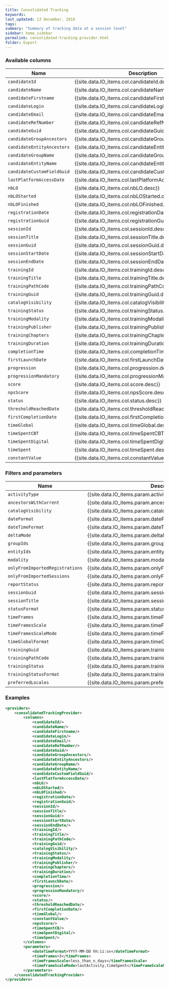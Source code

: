 ```yaml
---
title: Consolidated Tracking
keywords: 
last_updated: 13 December, 2018
tags: 
summary: "Summary of tracking data at a session level"
sidebar: home_sidebar
permalink: consolidated-tracking-provider.html
folder: Export
---
```



### Available columns

Name | Description
---|---
`candidateId` | {{site.data.IO_items.col.candidateId.desc}}
`candidateName` | {{site.data.IO_items.col.candidateName.desc}}
`candidateFirstname` | {{site.data.IO_items.col.candidateFirstname.desc}}
`candidateLogin` | {{site.data.IO_items.col.candidateLogin.desc}}
`candidateEmail` | {{site.data.IO_items.col.candidateEmail.desc}}
`candidateRefNumber` | {{site.data.IO_items.col.candidateRefNumber.desc}}
`candidateGuid` | {{site.data.IO_items.col.candidateGuid.desc}}
`candidateGroupAncestors` | {{site.data.IO_items.col.candidateGroupAncestors.desc}}
`candidateEntityAncestors` | {{site.data.IO_items.col.candidateEntityAncestors.desc}}
`candidateGroupName` | {{site.data.IO_items.col.candidateGroupName.desc}}
`candidateEntityName` | {{site.data.IO_items.col.candidateEntityName.desc}}
`candidateCustomFieldGuid` | {{site.data.IO_items.col.candidateCustomFieldGuid.desc}}
`lastPlatformAccessDate` | {{site.data.IO_items.col.lastPlatformAccessDate.desc}}
`nbLO` | {{site.data.IO_items.col.nbLO.desc}}
`nbLOStarted` | {{site.data.IO_items.col.nbLOStarted.desc}}
`nbLOFinished` | {{site.data.IO_items.col.nbLOFinished.desc}}
`registrationDate` | {{site.data.IO_items.col.registrationDate.desc}}
`registrationGuid` | {{site.data.IO_items.col.registrationGuid.desc}}
`sessionId` | {{site.data.IO_items.col.sessionId.desc}}
`sessionTitle` | {{site.data.IO_items.col.sessionTitle.desc}}
`sessionGuid` | {{site.data.IO_items.col.sessionGuid.desc}}
`sessionStartDate` | {{site.data.IO_items.col.sessionStartDate.desc}}
`sessionEndDate` | {{site.data.IO_items.col.sessionEndDate.desc}}
`trainingId` | {{site.data.IO_items.col.trainingId.desc}}
`trainingTitle` | {{site.data.IO_items.col.trainingTitle.desc}}
`trainingPathCode` | {{site.data.IO_items.col.trainingPathCode.desc}}
`trainingGuid` | {{site.data.IO_items.col.trainingGuid.desc}}
`catalogVisibility` | {{site.data.IO_items.col.catalogVisibility.desc}}
`trainingStatus` | {{site.data.IO_items.col.trainingStatus.desc}}
`trainingModality` | {{site.data.IO_items.col.trainingModality.desc}}
`trainingPublisher` | {{site.data.IO_items.col.trainingPublisher.desc}}
`trainingChapters` | {{site.data.IO_items.col.trainingChapters.desc}}
`trainingDuration` | {{site.data.IO_items.col.trainingDuration.desc}}
`completionTime` | {{site.data.IO_items.col.completionTime.desc}}
`firstLaunchDate` | {{site.data.IO_items.col.firstLaunchDate.desc}}
`progression` | {{site.data.IO_items.col.progression.desc}}
`progressionMandatory` | {{site.data.IO_items.col.progressionMandatory.desc}}
`score` | {{site.data.IO_items.col.score.desc}}
`npsScore` | {{site.data.IO_items.col.npsScore.desc}}
`status` | {{site.data.IO_items.col.status.desc}}
`thresholdReachedDate` | {{site.data.IO_items.col.thresholdReachedDate.desc}}
`firstCompletionDate` | {{site.data.IO_items.col.firstCompletionDate.desc}}
`timeGlobal` | {{site.data.IO_items.col.timeGlobal.desc}}
`timeSpentCBT` | {{site.data.IO_items.col.timeSpentCBT.desc}}
`timeSpentDigital` | {{site.data.IO_items.col.timeSpentDigital.desc}}
`timeSpent` | {{site.data.IO_items.col.timeSpent.desc}}
`constantValue` | {{site.data.IO_items.col.constantValue.desc}}


### Filters and parameters

Name | Description
---|---
`activityType` | {{site.data.IO_items.param.activityType.desc}}
`ancestorsWithCurrent` | {{site.data.IO_items.param.ancestorsWithCurrent.desc}}
`catalogVisibility` | {{site.data.IO_items.param.catalogVisibility.desc}}
`dateFormat` | {{site.data.IO_items.param.dateFormat.desc}}
`dateTimeFormat` | {{site.data.IO_items.param.dateTimeFormat.desc}}
`deltaMode` | {{site.data.IO_items.param.deltaMode.desc}}
`groupIds` | {{site.data.IO_items.param.groupIds.desc}}
`entityIds` | {{site.data.IO_items.param.entityIds.desc}}
`modality` | {{site.data.IO_items.param.modality.desc}}
`onlyFromImportedRegistrations` | {{site.data.IO_items.param.onlyFromImportedRegistrations.desc}}
`onlyFromImportedSessions` | {{site.data.IO_items.param.onlyFromImportedSessions.desc}}
`reportStatus` | {{site.data.IO_items.param.reportStatus.desc}}
`sessionGuid` | {{site.data.IO_items.param.sessionGuid.desc}}
`sessionTitle` | {{site.data.IO_items.param.sessionTitle.desc}}
`statusFormat` | {{site.data.IO_items.param.statusFormat.desc}}
`timeFrames` | {{site.data.IO_items.param.timeFrames.desc}}
`timeFramesScale` | {{site.data.IO_items.param.timeFramesScale.desc}}
`timeFramesScaleMode` | {{site.data.IO_items.param.timeFramesMode.desc}}
`timeGlobalFormat` | {{site.data.IO_items.param.timeGlobalFormat.desc}}
`trainingGuid` | {{site.data.IO_items.param.trainingGuid.desc}}
`trainingPathCode` | {{site.data.IO_items.param.trainingPathCode.desc}}
`trainingStatus` | {{site.data.IO_items.param.trainingStatus.desc}}
`trainingStatusFormat` | {{site.data.IO_items.param.trainingStatusFormat.desc}}
`preferredLocales` | {{site.data.IO_items.param.preferredLocales.desc}}



### Examples
```xml
<providers>
    <consolidatedTrackingProvider>
        <columns>
            <candidateId/>
            <candidateName/>
            <candidateFirstname/>
            <candidateLogin/>
            <candidateEmail/>
            <candidateRefNumber/>
            <candidateGuid/>
            <candidateGroupAncestors/>
            <candidateEntityAncestors/>
            <candidateGroupName/>
            <candidateEntityName/>
            <candidateCustomFieldGuid/>
            <lastPlatformAccessDate/>
            <nbLO/>
            <nbLOStarted/>
            <nbLOFinished/>
            <registrationDate/>
            <registrationGuid/>
            <sessionId/>
            <sessionTitle/>
            <sessionGuid/>
            <sessionStartDate/>
            <sessionEndDate/>
            <trainingId/>
            <trainingTitle/>
            <trainingPathCode/>
            <trainingGuid/>
            <catalogVisibility/>
            <trainingStatus/>
            <trainingModality/>
            <trainingPublisher/>
            <trainingChapters/>
            <trainingDuration/>
            <completionTime/>
            <firstLaunchDate/>
            <progression/>
            <progressionMandatory/>
            <score/>
            <status/>
            <thresholdReachedDate/>
            <firstCompletionDate/>
            <timeGlobal/>
            <constantValue/>
            <npsScore/>
            <timeSpentCB/>
            <timeSpentDigital/>
            <timeSpent/>
        </columns>
        <parameters>
            <dateTimeFormat>YYYY-MM-DD hh:ii:ss</dateTimeFormat>
            <timeFrames>3</timeFrames>
            <timeFramesScale>less_than_n_days</timeFramesScale>
            <timeFrameScaleMode>lastActivity,timeSpent</timeFrameScaleMode>
        </parameters>
    </consolidatedTrackingProvider>
</providers>
```
